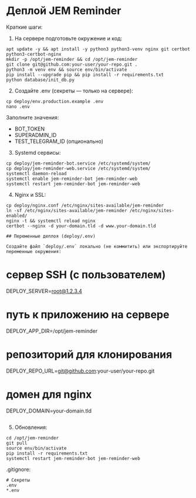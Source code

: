 # Деплой JEM Reminder

Краткие шаги:

1) На сервере подготовьте окружение и код:
```
apt update -y && apt install -y python3 python3-venv nginx git certbot python3-certbot-nginx
mkdir -p /opt/jem-reminder && cd /opt/jem-reminder
git clone git@github.com:your-user/your-repo.git .
python3 -m venv env && source env/bin/activate
pip install --upgrade pip && pip install -r requirements.txt
python database/init_db.py
```

2) Создайте .env (секреты — только на сервере):
```
cp deploy/env.production.example .env
nano .env
```

Заполните значения:
- BOT_TOKEN
- SUPERADMIN_ID
- TEST_TELEGRAM_ID (опционально)

3) Systemd сервисы:
```
cp deploy/jem-reminder-bot.service /etc/systemd/system/
cp deploy/jem-reminder-web.service /etc/systemd/system/
systemctl daemon-reload
systemctl enable jem-reminder-bot jem-reminder-web
systemctl restart jem-reminder-bot jem-reminder-web
```

4) Nginx и SSL:
```
cp deploy/nginx.conf /etc/nginx/sites-available/jem-reminder
ln -sf /etc/nginx/sites-available/jem-reminder /etc/nginx/sites-enabled/
nginx -t && systemctl reload nginx
certbot --nginx -d your-domain.tld -d www.your-domain.tld

## Переменные деплоя (deploy/.env)

Создайте файл `deploy/.env` локально (не коммитить) или экспортируйте переменные окружения:

```
# сервер SSH (с пользователем)
DEPLOY_SERVER=root@1.2.3.4

# путь к приложению на сервере
DEPLOY_APP_DIR=/opt/jem-reminder

# репозиторий для клонирования
DEPLOY_REPO_URL=git@github.com:your-user/your-repo.git

# домен для nginx
DEPLOY_DOMAIN=your-domain.tld
```
```

5) Обновления:
```
cd /opt/jem-reminder
git pull
source env/bin/activate
pip install -r requirements.txt
systemctl restart jem-reminder-bot jem-reminder-web
```

.gitignore:
```
# Секреты
.env
*.env
```
